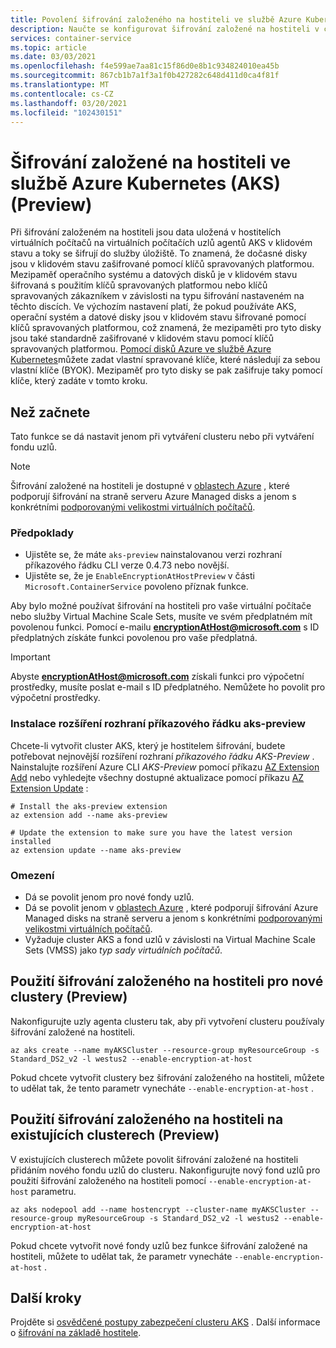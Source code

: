 ```yaml
---
title: Povolení šifrování založeného na hostiteli ve službě Azure Kubernetes Service (AKS)
description: Naučte se konfigurovat šifrování založené na hostiteli v clusteru AKS (Azure Kubernetes Service).
services: container-service
ms.topic: article
ms.date: 03/03/2021
ms.openlocfilehash: f4e599ae7aa81c15f86d0e8b1c934824010ea45b
ms.sourcegitcommit: 867cb1b7a1f3a1f0b427282c648d411d0ca4f81f
ms.translationtype: MT
ms.contentlocale: cs-CZ
ms.lasthandoff: 03/20/2021
ms.locfileid: "102430151"
---
```

# <a name="host-based-encryption-on-azure-kubernetes-service-aks-preview"></a>Šifrování založené na hostiteli ve službě Azure Kubernetes (AKS) (Preview)

Při šifrování založeném na hostiteli jsou data uložená v hostitelích virtuálních počítačů na virtuálních počítačích uzlů agentů AKS v klidovém stavu a toky se šifrují do služby úložiště. To znamená, že dočasné disky jsou v klidovém stavu zašifrované pomocí klíčů spravovaných platformou. Mezipaměť operačního systému a datových disků je v klidovém stavu šifrovaná s použitím klíčů spravovaných platformou nebo klíčů spravovaných zákazníkem v závislosti na typu šifrování nastaveném na těchto discích. Ve výchozím nastavení platí, že pokud používáte AKS, operační systém a datové disky jsou v klidovém stavu šifrované pomocí klíčů spravovaných platformou, což znamená, že mezipaměti pro tyto disky jsou také standardně zašifrované v klidovém stavu pomocí klíčů spravovaných platformou.  [Pomocí disků Azure ve službě Azure Kubernetes](azure-disk-customer-managed-keys.md)můžete zadat vlastní spravované klíče, které následují za sebou vlastní klíče (BYOK). Mezipaměť pro tyto disky se pak zašifruje taky pomocí klíče, který zadáte v tomto kroku.


## <a name="before-you-begin"></a>Než začnete

Tato funkce se dá nastavit jenom při vytváření clusteru nebo při vytváření fondu uzlů.

> [!NOTE]
> Šifrování založené na hostiteli je dostupné v [oblastech Azure][supported-regions] , které podporují šifrování na straně serveru Azure Managed disks a jenom s konkrétními [podporovanými velikostmi virtuálních počítačů][supported-sizes].

### <a name="prerequisites"></a>Předpoklady

- Ujistěte se, že máte `aks-preview` nainstalovanou verzi rozhraní příkazového řádku CLI verze 0.4.73 nebo novější.
- Ujistěte se, že je `EnableEncryptionAtHostPreview` v části `Microsoft.ContainerService` povoleno příznak funkce.

Aby bylo možné používat šifrování na hostiteli pro vaše virtuální počítače nebo služby Virtual Machine Scale Sets, musíte ve svém předplatném mít povolenou funkci. Pomocí e-mailu **encryptionAtHost@microsoft.com** s ID předplatných získáte funkci povolenou pro vaše předplatná. 

> [!IMPORTANT]
> Abyste **encryptionAtHost@microsoft.com** získali funkci pro výpočetní prostředky, musíte poslat e-mail s ID předplatného. Nemůžete ho povolit pro výpočetní prostředky.


### <a name="install-aks-preview-cli-extension"></a>Instalace rozšíření rozhraní příkazového řádku aks-preview

Chcete-li vytvořit cluster AKS, který je hostitelem šifrování, budete potřebovat nejnovější rozšíření rozhraní *příkazového řádku AKS-Preview* . Nainstalujte rozšíření Azure CLI *AKS-Preview* pomocí příkazu [AZ Extension Add][az-extension-add] nebo vyhledejte všechny dostupné aktualizace pomocí příkazu [AZ Extension Update][az-extension-update] :

```azurecli-interactive
# Install the aks-preview extension
az extension add --name aks-preview

# Update the extension to make sure you have the latest version installed
az extension update --name aks-preview
```

### <a name="limitations"></a>Omezení

- Dá se povolit jenom pro nové fondy uzlů.
- Dá se povolit jenom v [oblastech Azure][supported-regions] , které podporují šifrování Azure Managed disks na straně serveru a jenom s konkrétními [podporovanými velikostmi virtuálních počítačů][supported-sizes].
- Vyžaduje cluster AKS a fond uzlů v závislosti na Virtual Machine Scale Sets (VMSS) jako *typ sady virtuálních počítačů*.

## <a name="use-host-based-encryption-on-new-clusters-preview"></a>Použití šifrování založeného na hostiteli pro nové clustery (Preview)

Nakonfigurujte uzly agenta clusteru tak, aby při vytvoření clusteru používaly šifrování založené na hostiteli. 

```azurecli-interactive
az aks create --name myAKSCluster --resource-group myResourceGroup -s Standard_DS2_v2 -l westus2 --enable-encryption-at-host
```

Pokud chcete vytvořit clustery bez šifrování založeného na hostiteli, můžete to udělat tak, že tento parametr vynecháte `--enable-encryption-at-host` .

## <a name="use-host-based-encryption-on-existing-clusters-preview"></a>Použití šifrování založeného na hostiteli na existujících clusterech (Preview)

V existujících clusterech můžete povolit šifrování založené na hostiteli přidáním nového fondu uzlů do clusteru. Nakonfigurujte nový fond uzlů pro použití šifrování založeného na hostiteli pomocí `--enable-encryption-at-host` parametru.

```azurecli
az aks nodepool add --name hostencrypt --cluster-name myAKSCluster --resource-group myResourceGroup -s Standard_DS2_v2 -l westus2 --enable-encryption-at-host
```

Pokud chcete vytvořit nové fondy uzlů bez funkce šifrování založené na hostiteli, můžete to udělat tak, že parametr vynecháte `--enable-encryption-at-host` .

## <a name="next-steps"></a>Další kroky

Projděte si [osvědčené postupy zabezpečení clusteru AKS][best-practices-security] . Další informace o [šifrování na základě hostitele](../virtual-machines/disk-encryption.md#encryption-at-host---end-to-end-encryption-for-your-vm-data).


<!-- LINKS - external -->

<!-- LINKS - internal -->
[az-extension-add]: /cli/azure/extension#az-extension-add
[az-extension-update]: /cli/azure/extension#az-extension-update
[best-practices-security]: ./operator-best-practices-cluster-security.md
[supported-regions]: ../virtual-machines/disk-encryption.md#supported-regions
[supported-sizes]: ../virtual-machines/disk-encryption.md#supported-vm-sizes
[azure-cli-install]: /cli/azure/install-azure-cli
[az-feature-register]: /cli/azure/feature#az-feature-register
[az-feature-list]: /cli/azure/feature#az-feature-list
[az-provider-register]: /cli/azure/provider#az-provider-register
